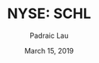 ---
type: "report"
paper: "SCHL_Padraic_Lau.pdf"
author: "Padraic Lau"
company: "Scholastic, Inc."
date: "March 15, 2019"
summary: "Scholastic, Inc. is a global children’s book publishing and distribution company, with an emphasis on educational literature and classroom resources. Scholastic sells one in every two children’s book purchased in the U.S. "
title: "NYSE: SCHL"
---